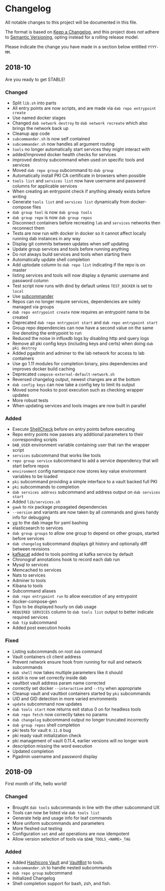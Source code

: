 # Changelog

All notable changes to this project will be documented in this file.

The format is based on [Keep a Changelog](https://keepachangelog.com/en/1.0.0/), and this project does *not* adhere to [Semantic Versioning](https://semver.org/spec/v2.0.0.html), opting instead for a rolling release model.

Please indicate the change you have made in a section below entitled `YYYY-MM`.

## 2018-10

Are you ready to get STABLE!

### Changed

- Split `lib.sh` into parts
- All entry points are now scripts, and are made via `dab repo entrypoint create`
- Use named docker stages
- Changed `dab network destroy` to `dab network recreate` which also brings the network back up
- Cleanup app code
- `subcommander.sh` is now self contained
- `subcommander.sh` now handles all argument routing
- `tools` no longer automatically start services they might interact with
- added/improved docker health checks for services
- improved destroy subcommand when used on specific tools and services
- Moved `dab repo group` subcommand to `dab group`
- Automatically install PKI CA certificate in browsers when possible
- `tools list` and `services list` now have username and password columns for applicable services
- When creating an entrypoint check if anything already exists before writing
- Generate `tools list` and `services list` dynamically from docker-compose files
- `dab group tool` is now `dab group tools`
- `dab group repo` is now `dab group repos`
- Disconnect containers before recreating `lab` and `services` networks then reconnect them
- Tests are now run with docker in docker so it cannot affect locally running dab instances in any way
- Display git commits between updates when self updating
- Update group services and tools before running anything
- Do not always build services and tools when starting them
- Automatically update shell completion
- Add uptodate column to `dab repo list` indicating if the repo is on master
- listing services and tools will now display a dynamic username and password column
- Test script now runs with dind by default unless `TEST_DOCKER` is set to `local`
- Use [subcommander](https://github.com/Nekroze/subcommander)
- Repos can no longer require services, dependencies are solely managed via groups
- `dab repo entrypoint create` now requires an entrypoint name to be created
- Deprecated `dab repo entrypoint start` and `dab repo entrypoint start`
- Group repo dependencies can now have a second value on the same line denoting the entrypoint to run
- Reduced the noise in influxdb logs by disabling http and query logs
- Remove all pki config keys (including keys and certs) when doing `dab pki destroy`
- Added pgadmin and adminer to the lab network for access to lab containers
- Use go 1.11 modules for completion binary, pins dependencies and improves docker build caching
- Deprecated `compose-external-default-network.sh`
- Reversed changelog output, newest changes are at the bottom
- `dab config keys` can now take a config key to limit its output
- Moved some hooks to post execution such as checking wrapper updates
- More robust tests
- When updating services and tools images are now built in parallel

### Added

- Execute [ShellCheck](https://github.com/koalaman/shellcheck) before on entry points before executing
- Repo entry points now passes any additional parameters to their corresponding scripts
- `DAB_USER` environment variable containing user that ran the wrapper script
- `services` subcommand that works like tools
- `repo group service` subcommand to add a service dependency that will start before repos
- `environment` config namespace now stores key value environment variables to be loaded
- `pki` subcommand providing a simple interface to a vault backed full PKI
- `pki` subcommands to completion
- `dab services address` subcommand and address output on `dab services start`
- Added `lib/services.sh`
- `gawk` to nix package propagated dependencies
- `--version` and variants are now taken by all commands and gives handy info for debugging
- [yq](https://github.com/mikefarah/yq) to the dab image for yaml bashing
- elasticsearch to services
- `dab group groups` to allow one group to depend on other groups, started before services
- `dab changelog` subcommand displays git history and optionally diff between revisions
- [kafkacat](https://github.com/edenhill/kafkacat) added to tools pointing at kafka service by default
- Chronograf annotations hook to record each dab run
- Mysql to services
- Memcached to services
- Nats to services
- Adminer to tools
- Kibana to tools
- Subcommand aliases
- `dab repo entrypoint run` to allow execution of any entrypoint
- docker-compose-gen
- Tips to be displayed hourly on dab usage
- `REQUIRED SERVICES` column to `dab tools list` output to better indicate required services
- `dab tip` subcommand
- Added post execution hooks

### Fixed

- Listing subcommands on root `dab` command
- Vault containers cli client address
- Prevent network ensure hook from running for null and network subcommands
- `dab shell` now takes multiple parameters like it should
- `$USER` is now set correctly inside dab
- vaultbot vault address param name corrected
- correctly set docker `--interactive` and `--tty` when appropriate
- Cleanup vault and vaultbot containers started by `pki` subcommands
- UID and GID detection in more varied environments
- `update` subcommand now updates
- `dab tools start` now returns exit status 0 on for headless tools
- `dab repo fetch` now correctly takes no params
- `dab changelog` subcommand output no longer truncated incorrectly
- `dab group repos` shell completion
- pki tests for vault `0.11.0` bug
- pki ready vault initialization check
- pki management of vault 0.11.4, earlier versions will no longer work
- description missing the word execution
- Updated completion
- Pgadmin username and password display

## 2018-09

First month of life, hello world!

### Changed

- Brought `dab tools` subcommands in line with the other subcommand UX
- Tools can now be listed via `dab tools list`
- Generate help and usage info for leaf commands
- More uniform subcommands and parameters
- More fleshed out testing
- Configuration `set` and `add` operations are now idempotent
- Allow version selection of tools via `$DAB_TOOLS_<NAME>_TAG`

### Added

- Added [Hashicorp Vault](https://www.vaultproject.io/) and [VaultBot](https://gitlab.com/msvechla/vaultbot) to tools.
- `subcommander.sh` to handle nested subcommands
- `dab repo group` subcommand
- Initialized Changelog
- Shell completion support for bash, zsh, and fish.
